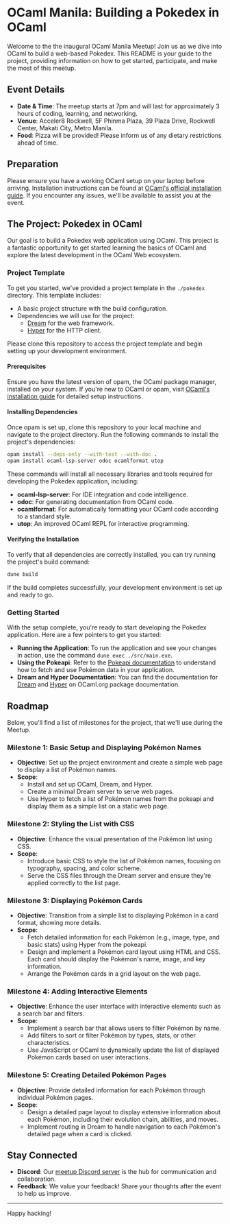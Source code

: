 # OCaml Manila: Building a Pokedex in OCaml

Welcome to the the inaugural OCaml Manila Meetup! Join us as we dive into OCaml to build a web-based Pokedex. This README is your guide to the project, providing information on how to get started, participate, and make the most of this meetup.

## Event Details

- **Date & Time**: The meetup starts at 7pm and will last for approximately 3 hours of coding, learning, and networking.
- **Venue**: Acceler8 Rockwell, 5F Phinma Plaza, 39 Plaza Drive, Rockwell Center, Makati City, Metro Manila.
- **Food**: Pizza will be provided! Please inform us of any dietary restrictions ahead of time.

## Preparation

Please ensure you have a working OCaml setup on your laptop before arriving. Installation instructions can be found at [OCaml's official installation guide](https://ocaml.org/install). If you encounter any issues, we'll be available to assist you at the event.

## The Project: Pokedex in OCaml

Our goal is to build a Pokedex web application using OCaml. This project is a fantastic opportunity to get started learning the basics of OCaml and explore the latest development in the OCaml Web ecosystem.

### Project Template

To get you started, we've provided a project template in the `./pokedex` directory. This template includes:

- A basic project structure with the build configuration.
- Dependencies we will use for the project:
  - [Dream](https://github.com/aantron/dream) for the web framework.
  - [Hyper](https://github.com/aantron/hyper) for the HTTP client.

Please clone this repository to access the project template and begin setting up your development environment.

#### Prerequisites

Ensure you have the latest version of opam, the OCaml package manager, installed on your system. If you're new to OCaml or opam, visit [OCaml's installation guide](https://ocaml.org/learn/tutorials/up_and_running.html) for detailed setup instructions.

#### Installing Dependencies

Once opam is set up, clone this repository to your local machine and navigate to the project directory. Run the following commands to install the project's dependencies:

```bash
opam install --deps-only --with-test --with-doc .
opam install ocaml-lsp-server odoc ocamlformat utop
```

These commands will install all necessary libraries and tools required for developing the Pokedex application, including:

- **ocaml-lsp-server**: For IDE integration and code intelligence.
- **odoc**: For generating documentation from OCaml code.
- **ocamlformat**: For automatically formatting your OCaml code according to a standard style.
- **utop**: An improved OCaml REPL for interactive programming.

#### Verifying the Installation

To verify that all dependencies are correctly installed, you can try running the project's build command:

```bash
dune build
```

If the build completes successfully, your development environment is set up and ready to go.

### Getting Started

With the setup complete, you're ready to start developing the Pokedex application. Here are a few pointers to get you started:

- **Running the Application**: To run the application and see your changes in action, use the command `dune exec ./src/main.exe`.
- **Using the Pokeapi**: Refer to the [Pokeapi documentation](https://pokeapi.co/docs/v2) to understand how to fetch and use Pokémon data in your application.
- **Dream and Hyper Documentation**: You can find the documentation for [Dream](https://ocaml.org/p/dream) and [Hyper](https://ocaml.org/p/hyper) on OCaml.org package documentation.

## Roadmap

Below, you'll find a list of milestones for the project, that we'll use during the Meetup.

### Milestone 1: Basic Setup and Displaying Pokémon Names
- **Objective**: Set up the project environment and create a simple web page to display a list of Pokémon names.
- **Scope**:
  - Install and set up OCaml, Dream, and Hyper.
  - Create a minimal Dream server to serve web pages.
  - Use Hyper to fetch a list of Pokémon names from the pokeapi and display them as a simple list on a static web page.

### Milestone 2: Styling the List with CSS
- **Objective**: Enhance the visual presentation of the Pokémon list using CSS.
- **Scope**:
  - Introduce basic CSS to style the list of Pokémon names, focusing on typography, spacing, and color scheme.
  - Serve the CSS files through the Dream server and ensure they're applied correctly to the list page.

### Milestone 3: Displaying Pokémon Cards
- **Objective**: Transition from a simple list to displaying Pokémon in a card format, showing more details.
- **Scope**:
  - Fetch detailed information for each Pokémon (e.g., image, type, and basic stats) using Hyper from the pokeapi.
  - Design and implement a Pokémon card layout using HTML and CSS. Each card should display the Pokémon's name, image, and key information.
  - Arrange the Pokémon cards in a grid layout on the web page.

### Milestone 4: Adding Interactive Elements
- **Objective**: Enhance the user interface with interactive elements such as a search bar and filters.
- **Scope**:
  - Implement a search bar that allows users to filter Pokémon by name.
  - Add filters to sort or filter Pokémon by types, stats, or other characteristics.
  - Use JavaScript or OCaml to dynamically update the list of displayed Pokémon cards based on user interactions.

### Milestone 5: Creating Detailed Pokémon Pages
- **Objective**: Provide detailed information for each Pokémon through individual Pokémon pages.
- **Scope**:
  - Design a detailed page layout to display extensive information about each Pokémon, including their evolution chain, abilities, and moves.
  - Implement routing in Dream to handle navigation to each Pokémon's detailed page when a card is clicked.

## Stay Connected

- **Discord**: Our [meetup Discord server](https://discord.gg/juTxX2XA) is the hub for communication and collaboration.
- **Feedback**: We value your feedback! Share your thoughts after the event to help us improve.

---

Happy hacking!
